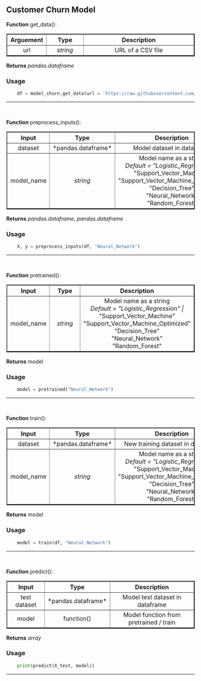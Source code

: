 ## Customer Churn Model

**Function** get_data():

<table border="2" cellpadding="2" cellspacing="2" width="100%">
    <tr><th width="20%">Arguement</th>
    <th width="20%">Type</th>
    <th>Description</th></tr>
    <tr><td style="text-align:center">url</td>
    <td style="text-align:center"><i>string</i></td>
    <td style="text-align:center">URL of a CSV file</td></tr>
</table>

**Returns** *pandas.dataframe*

### Usage

```python
    df = model_churn.get_data(url = 'https://raw.githubusercontent.com/../BankChurners.csv')
```   

<hr><br>

**Function** preprocess_inputs():

<table border="2" cellpadding="2" cellspacing="2" width="100%">
    <tr><th width="20%">Input</th>
    <th width="20%">Type</th>
    <th>Description</th></tr>
    <tr><td style="text-align:center">dataset</td>
    <td style="text-align:center">*pandas.dataframe*</td>
    <td style="text-align:center">Model dataset in dataframe</td></tr>
    <tr><td style="text-align:center">model_name</td>
    <td style="text-align:center"><i>string</i></td>
    <td style="text-align:center">Model name as a string <br><i>Default = "Logistic_Regression" | </i><br>
    "Support_Vector_Machine"<br>"Support_Vector_Machine_Optimized"<br>"Decision_Tree"<br>"Neural_Network"<br>
    "Random_Forest"</td></tr>
</table>

**Returns** *pandas.dataframe*, *pandas.dataframe*

### Usage

```python
    X, y = preprocess_inputs(df, "Neural_Network")
```   

<hr><br>

**Function** pretrained():

<table border="2" cellpadding="2" cellspacing="2" width="100%">
    <tr><th width="20%">Input</th>
    <th width="20%">Type</th>
    <th>Description</th></tr>
    <tr><td style="text-align:center">model_name</td>
    <td style="text-align:center"><i>string</i></td>
    <td style="text-align:center">Model name as a string <br><i>Default = "Logistic_Regression" | </i><br>
    "Support_Vector_Machine"<br>"Support_Vector_Machine_Optimized"<br>"Decision_Tree"<br>"Neural_Network"<br>
    "Random_Forest"</td></tr>
</table>

**Returns** model

### Usage

```python
    model = pretrained("Neural_Network")
```   

<hr><br>

**Function** train():

<table border="2" cellpadding="2" cellspacing="2" width="100%">
    <tr><th width="20%">Input</th>
    <th width="20%">Type</th>
    <th>Description</th></tr>
    <tr><td style="text-align:center">dataset</td>
    <td style="text-align:center">*pandas.dataframe*</td>
    <td style="text-align:center">New training dataset in dataframe</td></tr>
    <tr><td style="text-align:center">model_name</td>
    <td style="text-align:center"><i>string</i></td>
    <td style="text-align:center">Model name as a string <br><i>Default = "Logistic_Regression" | </i><br>
    "Support_Vector_Machine"<br>"Support_Vector_Machine_Optimized"<br>"Decision_Tree"<br>"Neural_Network"<br>
    "Random_Forest"</td></tr>
</table>

**Returns** model

### Usage

```python
    model = train(df, "Neural_Network")
```

<hr><br>

**Function** predict():

<table border="2" cellpadding="2" cellspacing="2" width="100%">
    <tr><th width="20%">Input</th>
    <th width="20%">Type</th>
    <th>Description</th></tr>
    <tr><td style="text-align:center">test dataset</td>
    <td style="text-align:center">*pandas.dataframe*</td>
    <td style="text-align:center">Model test dataset in dataframe</td></tr>
    <tr><td style="text-align:center">model</td>
    <td style="text-align:center">function()</td>
    <td style="text-align:center">Model function from pretrained / train</td></tr>
</table>

**Returns** <i>array</i>

### Usage

```python
    print(predict(X_test, model))
```

<hr><br>
